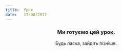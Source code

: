 ```yaml
---
title:  Урок
date:   17/08/2017
---
```


### <center>Ми готуємо цей урок.</center>
<center>Будь ласка, зайдіть пізніше.</center>